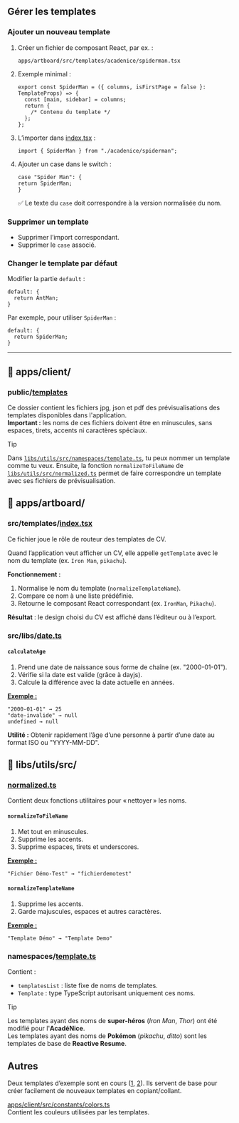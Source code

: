 ## Gérer les templates

### Ajouter un nouveau template

1. Créer un fichier de composant React, par ex. :
   ```text
   apps/artboard/src/templates/acadenice/spiderman.tsx
   ```
2. Exemple minimal :
   ```tsx
   export const SpiderMan = ({ columns, isFirstPage = false }: TemplateProps) => {
     const [main, sidebar] = columns;
     return {
       /* Contenu du template */
     };
   };
   ```
3. L’importer dans [index.tsx](apps/artboard/src/templates/index.tsx) :
   ```tsx
   import { SpiderMan } from "./acadenice/spiderman";
   ```
4. Ajouter un case dans le switch :

   ```tsx
   case "Spider Man": {
   return SpiderMan;
   }
   ```

   ✅ Le texte du `case` doit correspondre à la version normalisée du nom.

### Supprimer un template

- Supprimer l’import correspondant.
- Supprimer le `case` associé.

### Changer le template par défaut

Modifier la partie `default` :

```tsx
default: {
  return AntMan;
}
```

Par exemple, pour utiliser `SpiderMan` :

```tsx
default: {
  return SpiderMan;
}
```

---

## 📁 apps/client/

### public/[templates](apps/client/public/templates)

Ce dossier contient les fichiers jpg, json et pdf des prévisualisations des templates disponibles dans l'application.  
**Important :** les noms de ces fichiers doivent être en minuscules, sans espaces, tirets, accents ni caractères spéciaux.

> [!TIP]
> Dans [`libs/utils/src/namespaces/template.ts`](libs/utils/src/namespaces/template.ts), tu peux nommer un template comme tu veux. Ensuite, la fonction `normalizeToFileName` de [`libs/utils/src/normalized.ts`](libs/utils/src/normalized.ts) permet de faire correspondre un template avec ses fichiers de prévisualisation.

## 📁 apps/artboard/

### src/templates/[index.tsx](apps/artboard/src/templates/index.tsx)

Ce fichier joue le rôle de routeur des templates de CV.

Quand l’application veut afficher un CV, elle appelle `getTemplate` avec le nom du template (ex. `Iron Man`, `pikachu`).

**Fonctionnement :**

1. Normalise le nom du template (`normalizeTemplateName`).
2. Compare ce nom à une liste prédéfinie.
3. Retourne le composant React correspondant (ex. `IronMan`, `Pikachu`).

**Résultat** : le design choisi du CV est affiché dans l’éditeur ou à l’export.

### src/libs/[date.ts](apps/artboard/src/libs/date.ts)

#### `calculateAge`

1. Prend une date de naissance sous forme de chaîne (ex. "2000-01-01").
2. Vérifie si la date est valide (grâce à dayjs).
3. Calcule la différence avec la date actuelle en années.

<ins>**Exemple :**</ins>

```text
"2000-01-01" → 25
"date-invalide" → null
undefined → null
```

**Utilité :**
Obtenir rapidement l’âge d’une personne à partir d’une date au format ISO ou "YYYY-MM-DD".

## 🧰 libs/utils/src/

### [normalized.ts](libs/utils/src/normalized.ts)

Contient deux fonctions utilitaires pour « nettoyer » les noms.

#### `normalizeToFileName`

1. Met tout en minuscules.
2. Supprime les accents.
3. Supprime espaces, tirets et underscores.

<ins>**Exemple :**</ins>

```text
"Fichier Démo-Test" → "fichierdemotest"
```

#### `normalizeTemplateName`

1. Supprime les accents.
2. Garde majuscules, espaces et autres caractères.

<ins>**Exemple :**</ins>

```text
"Template Démo" → "Template Demo"
```

### namespaces/[template.ts](libs/utils/src/namespaces/template.ts)

Contient :

- `templatesList` : liste fixe de noms de templates.
- `Template` : type TypeScript autorisant uniquement ces noms.

> [!TIP]
> Les templates ayant des noms de **super-héros** (_Iron Man_, _Thor_) ont été modifié pour l'**AcadéNice**.  
> Les templates ayant des noms de **Pokémon** (_pikachu_, _ditto_) sont les templates de base de **Reactive Resume**.

## Autres

Deux templates d’exemple sont en cours ([1](apps/artboard/src/templates/acadenice/_example.tsx), [2](apps/artboard/src/templates/acadenice/_example2.tsx)).
Ils servent de base pour créer facilement de nouveaux templates en copiant/collant.

[apps/client/src/constants/colors.ts](apps/client/src/constants/colors.ts)  
Contient les couleurs utilisées par les templates.
